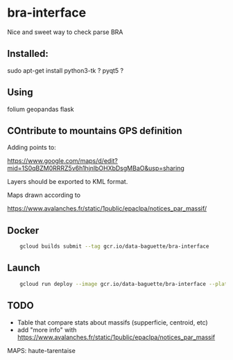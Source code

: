 # bra-interface
Nice and sweet way to check parse BRA


## Installed:

sudo apt-get install python3-tk
? pyqt5 ?

## Using

folium
geopandas
flask

## COntribute to  mountains GPS definition

Adding points to:

<https://www.google.com/maps/d/edit?mid=1S0qBZM0RRRZ5v6h1hjnlbOHXbDsgMBaO&usp=sharing>

Layers should be exported to KML format.

Maps drawn according to 

<https://www.avalanches.fr/static/1public/epaclpa/notices_par_massif/>

## Docker

```bash
    gcloud builds submit --tag gcr.io/data-baguette/bra-interface
```

## Launch

```bash
    gcloud run deploy --image gcr.io/data-baguette/bra-interface --platform managed --max-instances=1
```

## TODO

- Table that compare stats about massifs (supperficie, centroid, etc)
- add "more info" with <https://www.avalanches.fr/static/1public/epaclpa/notices_par_massif>

MAPS:
haute-tarentaise

